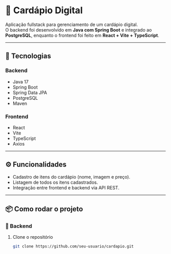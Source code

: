 # 🍔 Cardápio Digital

Aplicação fullstack para gerenciamento de um cardápio digital.  
O backend foi desenvolvido em **Java com Spring Boot** e integrado ao **PostgreSQL**, enquanto o frontend foi feito em **React + Vite + TypeScript**.

---

## 🚀 Tecnologias

### Backend
- Java 17
- Spring Boot
- Spring Data JPA
- PostgreSQL
- Maven

### Frontend
- React
- Vite
- TypeScript
- Axios

---

## ⚙️ Funcionalidades
- Cadastro de itens do cardápio (nome, imagem e preço).
- Listagem de todos os itens cadastrados.
- Integração entre frontend e backend via API REST.

---

## 📦 Como rodar o projeto

### 🔹 Backend
1. Clone o repositório
   ```bash
   git clone https://github.com/seu-usuario/cardapio.git

